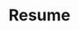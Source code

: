---
layout: null
# title: <i class="fa fa-1x fa-download"></i> Resume
title: Resume
weight: 4
external_url: /assets/resume.pdf
---